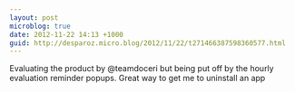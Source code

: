 ```yaml
---
layout: post
microblog: true
date: 2012-11-22 14:13 +1000
guid: http://desparoz.micro.blog/2012/11/22/t271466387598360577.html
---
```

Evaluating the product by @teamdoceri but being put off by the hourly evaluation reminder popups. Great way to get me to uninstall an app
